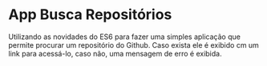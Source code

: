 # App Busca Repositórios

Utilizando as novidades do ES6 para fazer uma simples aplicação que permite procurar um repositório do Github.
Caso exista ele é exibido cm um link para acessá-lo, caso não, uma mensagem de erro é exibida.
